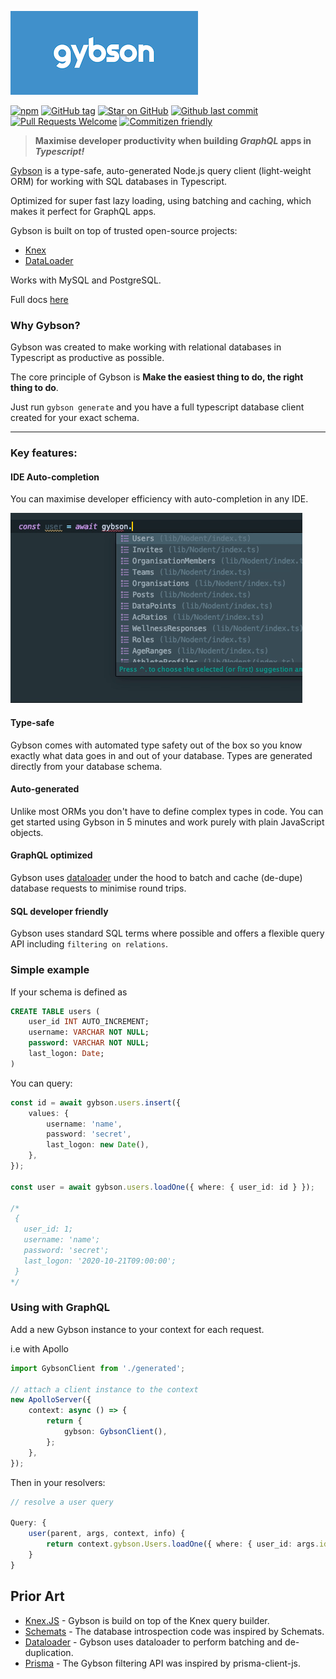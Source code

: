 [![Image of logo](https://github.com/MattGson/Gybson/blob/master/logo-small.png?raw=true)](https://mattgson.github.io/Gybson/)

[![npm](https://img.shields.io/npm/v/gybson.svg?style=for-the-badge)](https://www.npmjs.com/package/gybson)
[![GitHub tag](https://img.shields.io/github/tag/MattGson/Gybson.svg?style=for-the-badge)](https://github.com/MattGson/Gybson)
[![Star on GitHub][github-star-badge]][github-star-link]
[![Github last commit][last-commit]][last-commit-link]
[![Pull Requests Welcome][prs-badge]][prs-link]
[![Commitizen friendly](https://img.shields.io/badge/commitizen-friendly-brightgreen.svg?style=for-the-badge)](http://commitizen.github.io/cz-cli/)

[github-star-badge]: https://img.shields.io/github/last-commit/MattGson/Gybson.svg?style=for-the-badge&logo=github&logoColor=ffffff
[github-star-link]: https://github.com/MattGson/Gybson/stargazers
[last-commit]: https://img.shields.io/github/stars/MattGson/Gybson.svg?style=for-the-badge&logo=github&logoColor=ffffff
[last-commit-link]: https://github.com/MattGson/Gybson/commits
[prs-badge]: https://img.shields.io/badge/PRs-welcome-brightgreen.svg?style=for-the-badge
[prs-link]: https://github.com/MattGson/Gybson

> **Maximise developer productivity when building _GraphQL_ apps in _Typescript!_**


[Gybson](https://mattgson.github.io/Gybson/) is a type-safe, auto-generated Node.js query client (light-weight ORM) for working with SQL databases in Typescript.

Optimized for super fast lazy loading, using batching and caching, which makes it perfect for GraphQL apps.

Gybson is built on top of trusted open-source projects:
 - [Knex](https://github.com/knex/knex)
 - [DataLoader](https://github.com/graphql/dataloader)
 
Works with MySQL and PostgreSQL.

Full docs [here](https://mattgson.github.io/Gybson/)

### Why Gybson?

Gybson was created to make working with relational databases in Typescript as productive as possible.

The core principle of Gybson is **Make the easiest thing to do, the right thing to do**. 

Just run `gybson generate` and you have a full typescript database client created for your exact schema. 

---

### Key features:

#### IDE Auto-completion

You can maximise developer efficiency with auto-completion in any IDE.

![Image of demo](https://github.com/MattGson/Gybson/blob/master/demo.gif?raw=true)

#### Type-safe

Gybson comes with automated type safety out of the box so you know exactly what data goes in and out of your database. Types are generated directly from your database schema.

#### Auto-generated

Unlike most ORMs you don't have to define complex types in code. You can get started using Gybson in 5 minutes and work purely with plain JavaScript objects.

#### GraphQL optimized

Gybson uses [dataloader](https://github.com/graphql/dataloader) under the hood to batch and cache (de-dupe) database requests to minimise round trips.

#### SQL developer friendly

Gybson uses standard SQL terms where possible and offers a flexible query API including `filtering on relations`.

### Simple example

If your schema is defined as

```sql
CREATE TABLE users (
    user_id INT AUTO_INCREMENT;
    username: VARCHAR NOT NULL;
    password: VARCHAR NOT NULL;
    last_logon: Date;
)
```

You can query:

```typescript
const id = await gybson.users.insert({
    values: {
        username: 'name',
        password: 'secret',
        last_logon: new Date(),
    },
});

const user = await gybson.users.loadOne({ where: { user_id: id } });

/* 
 {
   user_id: 1;
   username: 'name';
   password: 'secret';
   last_logon: '2020-10-21T09:00:00';
 }
*/
```

### Using with GraphQL

Add a new Gybson instance to your context for each request.

i.e with Apollo

```typescript
import GybsonClient from './generated';

// attach a client instance to the context
new ApolloServer({
    context: async () => {
        return {
            gybson: GybsonClient(),
        };
    },
});
```

Then in your resolvers:

```typescript
// resolve a user query

Query: {
    user(parent, args, context, info) {
        return context.gybson.Users.loadOne({ where: { user_id: args.id } });
    }
}
```

## Prior Art

-   [Knex.JS](http://knexjs.org/) - Gybson is build on top of the Knex query builder.
-   [Schemats](https://github.com/SweetIQ/schemats) - The database introspection code was inspired by Schemats.
-   [Dataloader](https://github.com/graphql/dataloader) - Gybson uses dataloader to perform batching and de-duplication.
-   [Prisma](https://github.com/graphql/dataloader) - The Gybson filtering API was inspired by prisma-client-js.
